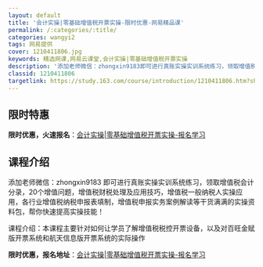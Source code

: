 ```yaml
---
layout: default
title: '会计实操|零基础增值税开票实操-限时优惠-网易精品课'
permalink: /:categories/:title/
categories: wangyi2
tags: 网易提供
cover: 1210411806.jpg
keywords: 精选网课,网易云课堂,会计实操|零基础增值税开票实操
description: '添加老师微信：zhongxin9183即可进行真账实操实训系统练习，领取增值税会计分录，20个增值问题，增值税财税处理及'
classid: 1210411806
targetlink: https://study.163.com/course/introduction/1210411806.htm?share=1&shareId=1025206652&utm_campaign=share&utm_medium=iphoneShare&utm_source=&utm_u=1025206652
---
```


## 限时特惠

**限时优惠，火速报名**：[会计实操|零基础增值税开票实操-报名学习](https://study.163.com/course/introduction/1210411806.htm?share=1&shareId=1025206652&utm_campaign=share&utm_medium=iphoneShare&utm_source=&utm_u=1025206652)

## 课程介绍

添加老师微信：zhongxin9183 即可进行真账实操实训系统练习，领取增值税会计分录，20个增值问题，增值税财税处理及应用技巧，增值税一般纳税人实操应用，各行业增值税纳税申报表填制，增值税申报实务案例解读等干货满满的实操资料包，帮你快速提高实操技能！

课程介绍：本课程主要针对如何让学员了解增值税税控开票设备，以及对百旺金赋版开票系统和航天信息版开票系统的实际操作

**限时优惠，报名地址**：[会计实操|零基础增值税开票实操-报名学习](https://study.163.com/course/introduction/1210411806.htm?share=1&shareId=1025206652&utm_campaign=share&utm_medium=iphoneShare&utm_source=&utm_u=1025206652)

